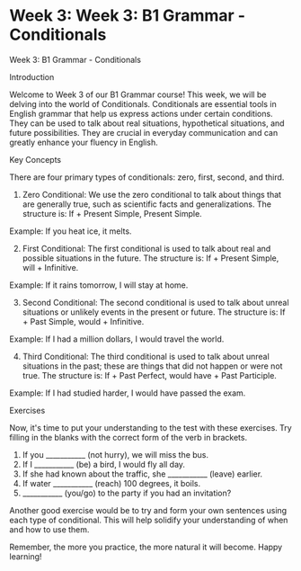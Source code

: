 # Week 3: Week 3: B1 Grammar - Conditionals

Week 3: B1 Grammar - Conditionals

Introduction

Welcome to Week 3 of our B1 Grammar course! This week, we will be delving into the world of Conditionals. Conditionals are essential tools in English grammar that help us express actions under certain conditions. They can be used to talk about real situations, hypothetical situations, and future possibilities. They are crucial in everyday communication and can greatly enhance your fluency in English.

Key Concepts

There are four primary types of conditionals: zero, first, second, and third. 

1. Zero Conditional: We use the zero conditional to talk about things that are generally true, such as scientific facts and generalizations. The structure is: If + Present Simple, Present Simple.

Example: If you heat ice, it melts.

2. First Conditional: The first conditional is used to talk about real and possible situations in the future. The structure is: If + Present Simple, will + Infinitive.

Example: If it rains tomorrow, I will stay at home.

3. Second Conditional: The second conditional is used to talk about unreal situations or unlikely events in the present or future. The structure is: If + Past Simple, would + Infinitive.

Example: If I had a million dollars, I would travel the world.

4. Third Conditional: The third conditional is used to talk about unreal situations in the past; these are things that did not happen or were not true. The structure is: If + Past Perfect, would have + Past Participle.

Example: If I had studied harder, I would have passed the exam.

Exercises

Now, it's time to put your understanding to the test with these exercises. Try filling in the blanks with the correct form of the verb in brackets.

1. If you ___________ (not hurry), we will miss the bus.
2. If I ___________ (be) a bird, I would fly all day.
3. If she had known about the traffic, she ___________ (leave) earlier.
4. If water ___________ (reach) 100 degrees, it boils.
5. ___________ (you/go) to the party if you had an invitation?

Another good exercise would be to try and form your own sentences using each type of conditional. This will help solidify your understanding of when and how to use them.

Remember, the more you practice, the more natural it will become. Happy learning!